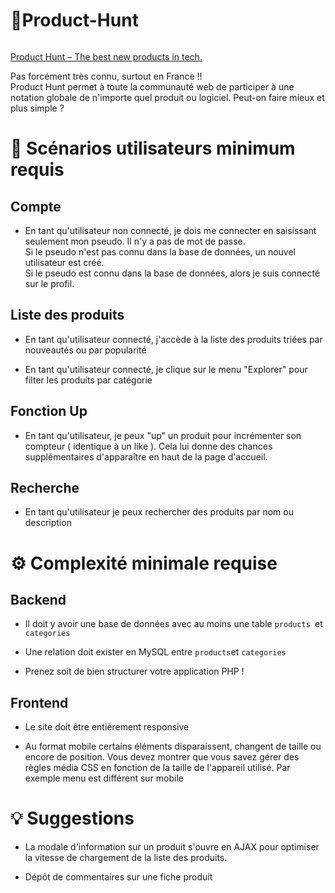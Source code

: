 <!DOCTYPE html>
<!-- saved from url=(0094)https://app.nuclino.com/Simplon-Roanne-P3/P3/Product-Hunt-e77e7e81-ad3d-4b3a-a9b2-381e64f6e76c -->
<html lang="en" moznomarginboxes="" class="chrome windows no-mobile theme-light"><head><meta http-equiv="Content-Type" content="text/html; charset=UTF-8"><title>🔺Product-Hunt | Nuclino</title><link rel="shortcut icon" type="image/x-icon" href="https://app.nuclino.com/favicon.ico"><meta name="viewport" content="width=device-width,initial-scale=1,maximum-scale=1,user-scalable=no"><meta name="referrer" content="origin"><link rel="manifest" href="https://app.nuclino.com/manifest.json"><meta name="application-name" content="Nuclino"><meta name="mobile-web-app-capable" content="yes"><meta name="theme-color" content="#ffffff"><meta name="apple-mobile-web-app-title" content="Nuclino"><meta name="apple-mobile-web-app-capable" content="yes"><meta name="apple-mobile-web-app-status-bar-style" content="default"><meta name="msapplication-navbutton-color" content="#ffffff"><meta name="msapplication-starturl" content="/?utm_source=homescreen"><link rel="apple-touch-icon" href="https://app.nuclino.com/images/icons/icon-76x76.png"><link rel="apple-touch-icon" sizes="76x76" href="https://app.nuclino.com/images/icons/icon-76x76.png"><link rel="apple-touch-icon" sizes="120x120" href="https://app.nuclino.com/images/icons/icon-120x120.png"><link rel="apple-touch-icon" sizes="152x152" href="https://app.nuclino.com/images/icons/icon-152x152.png"><link rel="apple-touch-icon" sizes="180x180" href="https://app.nuclino.com/images/icons/icon-180x180.png"></div><div class="btn _2Y0SZC18e4Of-ANavoXGIO _1bv7Bra5nRp9EubBjztRIN _3JkSRECe4WEW35MusfyV6o _2F3lwvE4hULoSNXGjzgZuy _1bFLncDtKzAIROpXdAxeuw _3tYOsouY9fBx2AhLzKAE4b zcehJpCymOgVGUJR77RDW _2ZszfSOOtWKFgC9vavQYxX"><div class="icon _16IRlVx7Fj9SfDWmZjHhby"><i class="zmdi zmdi-hc-fw zmdi-chevron-down zmdi-hc-undefined"></i></div><span></span></div></div></div><div class="_2M-O3QhULh4JMiUUm1RHCF"></div></div><h1 class="_3qSFtfsaRfOblOUtILzoGo"><div class="mQRzfiznN6taBhFVeKeEU"><div contenteditable="true" spellcheck="true" data-placeholder="Untitled item" data-gramm="false" class="ProseMirror notranslate">🔺Product-Hunt</div></div></h1></div><div class="_2NEVY7m1MkwTGCZ5-GPqsQ"><div class="_3yJ3O5xyyphb-ZCCzxIZIL"><div tabindex="-1" style="display: flex; flex-grow: 1;"><div class="_2O3rVg95axGzYJTFQb-gB3" style="display: none;">Type here to collaborate in real-time. Type @ to link to items or people.</div><div contenteditable="true" data-gramm="false" spellcheck="true" tabindex="-1" class="ProseMirror notranslate comments"><p><a href="https://www.producthunt.com/" title="Product Hunt – The best new products in tech." target="_blank" class="" rel="noopener noreferrer">Product Hunt – The best new products in tech.</a></p><p>Pas forcément très connu, surtout en France !!<br>Product Hunt permet à toute la communauté web de participer à une notation globale de n'importe quel produit ou logiciel. Peut-on faire mieux et plus simple ?</p><h1>📜 Scénarios utilisateurs minimum requis</h1><h2>Compte</h2><ul><li><p>En tant qu'utilisateur non connecté, je dois me connecter en saisissant seulement mon pseudo. Il n'y a pas de mot de passe.<br>Si le pseudo n'est pas connu dans la base de données, un nouvel utilisateur est créé. <br>Si le pseudo est connu dans la base de données, alors je suis connecté sur le profil.</p></li></ul><h2>Liste des produits</h2><ul><li><p>En tant qu'utilisateur connecté, j'accède à la liste des produits triées  par nouveautés ou par popularité</p></li><li><p>En tant qu'utilisateur connecté, je clique sur le menu "Explorer" pour filter les produits par catégorie</p></li></ul><h2>Fonction Up</h2><ul><li><p>En tant qu'utilisateur, je peux "up" un produit pour incrémenter son compteur ( identique à un like ). Cela lui donne des chances supplémentaires d'apparaître en haut de la page d'accueil.</p></li></ul><h2>Recherche</h2><ul><li><p>En tant qu'utilisateur je peux rechercher des produits par nom ou description</p></li></ul><h1>⚙ Complexité minimale requise</h1><h2>Backend</h2><ul><li><p>Il doit y avoir une base de données avec au moins une table <code>products </code>et <code>categories</code></p></li><li><p>Une relation doit exister en MySQL entre <code>products</code>et <code>categories</code></p></li><li><p>Prenez soit de bien structurer votre application PHP !</p></li></ul><h2>Frontend</h2><ul><li><p>Le site doit être entièrement responsive</p></li><li><p>Au format mobile certains éléments disparaissent, changent de taille ou encore de position. Vous devez montrer que vous savez gérer des règles média CSS en fonction de la taille de l'appareil utilisé. Par exemple menu est différent sur mobile</p></li></ul><h1>💡 Suggestions</h1><ul><li><p>La modale d'information sur un produit s'ouvre en AJAX pour optimiser la vitesse de chargement de la liste des produits.</p></li><li><p>Dépôt de commentaires sur une fiche produit</p></li></ul></div></div><div dir="ltr" class="resize-sensor" style="pointer-events: none; position: absolute; left: 0px; top: 0px; right: 0px; bottom: 0px; overflow: hidden; z-index: -1; visibility: hidden; max-width: 100%;"><div class="resize-sensor-expand" style="pointer-events: none; position: absolute; left: 0px; top: 0px; right: 0px; bottom: 0px; overflow: hidden; z-index: -1; visibility: hidden; max-width: 100%;"><div style="position: absolute; left: 0px; top: 0px; transition: all 0s ease 0s; width: 1552px; height: 1424px;"></div></div><div class="resize-sensor-shrink" style="pointer-events: none; position: absolute; left: 0px; top: 0px; right: 0px; bottom: 0px; overflow: hidden; z-index: -1; visibility: hidden; max-width: 100%;"><div style="position: absolute; left: 0px; top: 0px; transition: all 0s ease 0s; width: 200%; height: 200%;"></div></div></div><div class="_2UaJbnaviHS3ubH5KYyllh" style="position: absolute; top: 0px; left: 0px; width: 20px; height: 20px;"></div><div draggable="true" class="drag-handle" style="position: absolute; z-index: 50; left: 397px; top: 180px; width: 24px; display: none;"></div></div></div></div></div></div><div class="_2q4a0RJiwzl0eFueECUXnZ"></div></div><div class="_1wDVnlNKkCckOke9LWCpZV"></div><div class="qTbZ4F0O232W9WCLPuK8t"></div></div></div></div></div></div></div></div></div></div></div><script src="./🔺Product-Hunt _ Nuclino_files/analytics.js.téléchargement"></script><script type="text/javascript" src="./🔺Product-Hunt _ Nuclino_files/vendor.3a4ee51fdc778102b6db.js.téléchargement"></script><script type="text/javascript" src="./🔺Product-Hunt _ Nuclino_files/main.f17ae9f2eec5a91ecb4e.js.téléchargement"></script><form><input type="file" style="top: -1000px; position: absolute" aria-hidden="true"></form></body></html>
